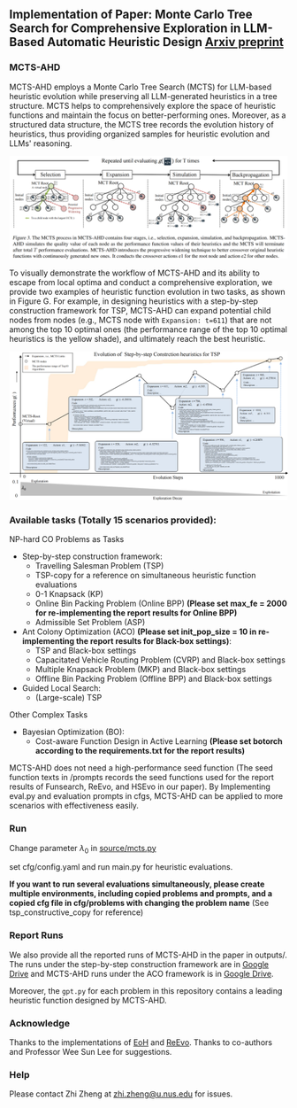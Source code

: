 ## Implementation of Paper: Monte Carlo Tree Search for Comprehensive Exploration in LLM-Based Automatic Heuristic Design [Arxiv preprint](https://arxiv.org/pdf/2501.08603)

### MCTS-AHD



MCTS-AHD employs a Monte Carlo Tree Search (MCTS) for LLM-based heuristic evolution while preserving all LLM-generated heuristics in a tree structure. MCTS helps to comprehensively explore the space of heuristic functions and maintain the focus on better-performing ones. Moreover, as a structured data structure, the MCTS tree records the evolution history of heuristics, thus providing organized samples for heuristic evolution and LLMs' reasoning.

![process.png](process.png)

To visually demonstrate the workflow of MCTS-AHD and its ability to escape from local optima and conduct a comprehensive exploration, we provide two examples of heuristic function evolution in two tasks, as shown in Figure G. For example, in designing heuristics with a step-by-step construction framework for TSP, MCTS-AHD can expand potential child nodes from nodes (e.g., MCTS node with ``Expansion: t=611``) that are not among the top 10 optimal ones (the performance range of the top 10 optimal heuristics is the yellow shade), and ultimately reach the best heuristic.

![example.png](example.png)

### Available tasks (Totally 15 scenarios provided):
NP-hard CO Problems as Tasks
* Step-by-step construction framework:
  * Travelling Salesman Problem (TSP)
  * TSP-copy for a reference on simultaneous heuristic function evaluations
  * 0-1 Knapsack (KP)
  * Online Bin Packing Problem (Online BPP) **(Please set max_fe = 2000 for re-implementing the report results for Online BPP)**
  * Admissible Set Problem (ASP)
* Ant Colony Optimization (ACO) **(Please set init_pop_size = 10 in re-implementing the report results for Black-box settings)**:
  * TSP and Black-box settings
  * Capacitated Vehicle Routing Problem (CVRP) and Black-box settings
  * Multiple Knapsack Problem (MKP) and Black-box settings
  * Offline Bin Packing Problem (Offline BPP) and Black-box settings
* Guided Local Search:
  * (Large-scale) TSP
  
Other Complex Tasks
* Bayesian Optimization (BO):
  * Cost-aware Function Design in Active Learning **(Please set botorch according to the requirements.txt for the report results)**

MCTS-AHD does not need a high-performance seed function (The seed function texts in /prompts records the seed functions used for the report results of Funsearch, ReEvo, and HSEvo in our paper). By Implementing eval.py and evaluation prompts in cfgs, MCTS-AHD can be applied to more scenarios with effectiveness easily.


### Run
Change parameter $\lambda_0$ in <a href="source/mcts.py">source/mcts.py</a>

set cfg/config.yaml and run main.py for heuristic evaluations.

**If you want to run several evaluations simultaneously, please create multiple environments, including copied problems and prompts, and a copied cfg file in cfg/problems with changing the problem name** (See tsp_constructive_copy for reference)

### Report Runs

We also provide all the reported runs of MCTS-AHD in the paper in outputs/. The runs under the step-by-step construction framework are in [Google Drive](https://drive.google.com/file/d/1mWBiWwi4u9FBMXVxOTfZVuvdMSrX50af/view?usp=sharing) and MCTS-AHD runs under the ACO framework is in [Google Drive](https://drive.google.com/file/d/1UhiSlNP6crQvtZfeNEXGFWTI0B1e2yq-/view?usp=sharing).

Moreover, the ``gpt.py`` for each problem in this repository contains a leading heuristic function designed by MCTS-AHD.

### Acknowledge

Thanks to the implementations of [EoH](https://github.com/FeiLiu36/EoH) and [ReEvo](https://github.com/ai4co/reevo). Thanks to co-authors and Professor Wee Sun Lee for suggestions.

### Help

Please contact Zhi Zheng at [zhi.zheng@u.nus.edu](zhi.zheng@u.nus.edu) for issues.
